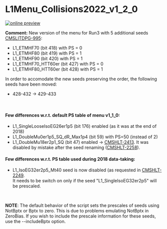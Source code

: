 # L1Menu_Collisions2022_v1_2_0

[![online preview](https://img.shields.io/badge/Online%20preview-click%20here-blue)](https://htmlpreview.github.io/?https://github.com/cms-l1-dpg/L1MenuRun3/blob/master/development/L1Menu_Collisions2022_v1_2_0/L1Menu_Collisions2022_v1_2_0.html)

**Comment:** 
New version of the menu for Run3 with 5 additional seeds [CMSLITDPG-995](https://its.cern.ch/jira/browse/CMSLITDPG-995):
   - L1_ETMHF70 (bit 418) with PS = 0
   - L1_ETMHF80 (bit 419) with PS = 1
   - L1_ETMHF90 (bit 420) with PS = 1
   - L1_ETMHF70_HTT60er (bit 427) with PS = 0
   - L1_ETMHF80_HTT60er (bit 428) with PS = 1

In order to accomodate the new seeds preserving the order, the following seeds have been moved:
   - 428-432 -> 429-433
<br/>

#### Few differences w.r.t. default PS table of menu v1_1_0:
- L1_SingleLooseIsoEG26er1p5 (bit 176) enabled (as it was at the end of 2018)
- L1_DoubleMu0er1p5_SQ_dR_Max1p4 (bit 59) with PS=50 (instead of 2)
- L1_DoubleMu18er2p1_SQ (bit 47) enabled -> [CMSHLT-2413](https://its.cern.ch/jira/browse/CMSHLT-2413). It was disabled by mistake after the seed renaming ([CMSHLT-2258](https://its.cern.ch/jira/browse/CMSHLT-2258)).
   
#### Few differences w.r.t. PS table used during 2018 data-taking:
- L1_IsoEG32er2p5_Mt40 seed is now disabled (as requested in [CMSHLT-2249](https://its.cern.ch/jira/browse/CMSHLT-2249). <br/>
  It needs to be switch on only if the seed "L1_SingleIsoEG32er2p5" will be prescaled. 
   
<br/>

**NOTE**: The default behavior of the script sets the prescales of seeds using NotBptx or Bptx to zero. This is due to problems emulating NotBptx in ZeroBias. If you wish to include the prescale information for these seeds, use the --includeBptx option.
